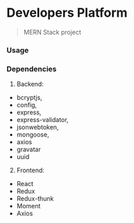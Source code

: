# Developers Platform

> MERN Stack project

### Usage

### Dependencies

1. Backend:

- bcryptjs,
- config,
- express,
- express-validator,
- jsonwebtoken,
- mongoose,
- axios
- gravatar
- uuid

2. Frontend:

- React
- Redux
- Redux-thunk
- Moment
- Axios
